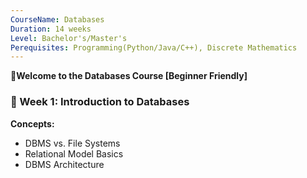 ```yaml
---
CourseName: Databases
Duration: 14 weeks
Level: Bachelor's/Master's
Perequisites: Programming(Python/Java/C++), Discrete Mathematics
---
```


**📘Welcome to the Databases Course [Beginner Friendly]**

### **📌 Week 1: Introduction to Databases** 
**Concepts:**  
- DBMS vs. File Systems  
- Relational Model Basics  
- DBMS Architecture

